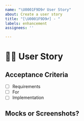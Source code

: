 ```yaml
---
name: "\U0001F9D9‍♂️ User Story"
about: Create a user story
title: "[\U0001F9D9‍♂️] - "
labels: enhancement
assignees: ''

---
```


# 🧙‍♂️ User Story

<!-- As a `___` I would like to `___`. -->
<!-- Stay awhile and listen... -->

## Acceptance Criteria

- [ ] Requirements 
- [ ] For
- [ ] Implementation

## Mocks or Screenshots?

<!-- Paste any related images here -->
